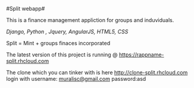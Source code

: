 #Split webapp#

This is a finance management appliction for groups and induviduals.

_Django, Python , Jquery, AngularJS, HTML5, CSS_

Split = Mint + groups finaces incorporated

The latest version of this project is running @ https://rappname-split.rhcloud.com

The clone which you can tinker with is here http://clone-split.rhcloud.com
login with username: muralisc@gmail.com password:asd
